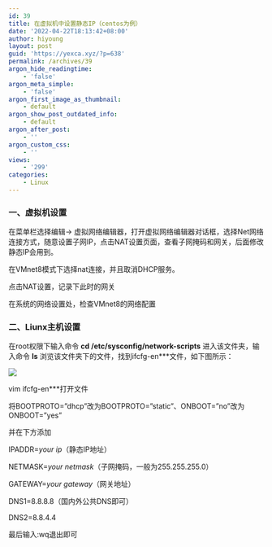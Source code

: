 ```yaml
---
id: 39
title: 在虚拟机中设置静态IP（centos为例）
date: '2022-04-22T18:13:42+08:00'
author: hiyoung
layout: post
guid: 'https://yexca.xyz/?p=638'
permalink: /archives/39
argon_hide_readingtime:
    - 'false'
argon_meta_simple:
    - 'false'
argon_first_image_as_thumbnail:
    - default
argon_show_post_outdated_info:
    - default
argon_after_post:
    - ''
argon_custom_css:
    - ''
views:
    - '299'
categories:
    - Linux
---
```


### 一、虚拟机设置

在菜单栏选择编辑→ 虚拟网络编辑器，打开虚拟网络编辑器对话框，选择Net网络连接方式，随意设置子网IP，点击NAT设置页面，查看子网掩码和网关，后面修改静态IP会用到。

在VMnet8模式下选择nat连接，并且取消DHCP服务。

点击NAT设置，记录下此时的网关

在系统的网络设置处，检查VMnet8的网络配置

### 二、Liunx主机设置

在root权限下输入命令 **cd /etc/sysconfig/network-scripts** 进入该文件夹，输入命令 **ls** 浏览该文件夹下的文件，找到ifcfg-en\*\*\*文件，如下图所示：

![](https://cdn.jsdelivr.net/gh/hiyoung3937/img_hiyoung@master/bolg/%E8%AE%BE%E7%BD%AE%E9%9D%99%E6%80%81IP_5.1dtjdfu2j734.jpg)

vim ifcfg-en\*\*\*打开文件

将BOOTPROTO=”dhcp”改为BOOTPROTO=”static”、ONBOOT=”no”改为ONBOOT=”yes”

并在下方添加

IPADDR=*your ip*（静态IP地址）

NETMASK=*your netmask*（子网掩码，一般为255.255.255.0）

GATEWAY=*your gateway*（网关地址）

DNS1=8.8.8.8（国内外公共DNS即可）

DNS2=8.8.4.4

最后输入:wq退出即可